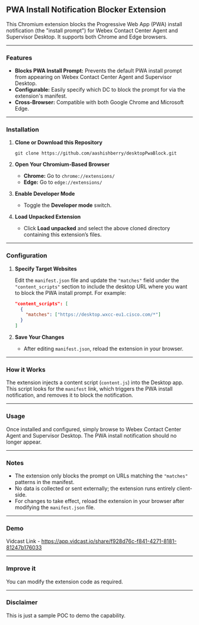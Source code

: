 ## PWA Install Notification Blocker Extension

This Chromium extension blocks the Progressive Web App (PWA) install notification (the "install prompt") for Webex Contact Center Agent and Supervisor Desktop. It supports both Chrome and Edge browsers.

---

### Features

- **Blocks PWA Install Prompt:** Prevents the default PWA install prompt from appearing on Webex Contact Center Agent and Supervisor Desktop.
- **Configurable:** Easily specify which DC to block the prompt for via the extension's manifest.
- **Cross-Browser:** Compatible with both Google Chrome and Microsoft Edge.

---

### Installation

1. **Clone or Download this Repository**

   ```
   git clone https://github.com/aashishberry/desktopPwaBlock.git
   ```

2. **Open Your Chromium-Based Browser**
   - **Chrome:** Go to `chrome://extensions/`
   - **Edge:** Go to `edge://extensions/`

3. **Enable Developer Mode**
   - Toggle the **Developer mode** switch.

4. **Load Unpacked Extension**
   - Click **Load unpacked** and select the above cloned directory containing this extension’s files.

---

### Configuration

1. **Specify Target Websites**

   Edit the `manifest.json` file and update the `"matches"` field under the `"content_scripts"` section to include the desktop URL where you want to block the PWA install prompt. For example:

   ```json
   "content_scripts": [
     {
       "matches": ["https://desktop.wxcc-eu1.cisco.com/*"]
     }
   ]
   ```

2. **Save Your Changes**
   - After editing `manifest.json`, reload the extension in your browser.

---

### How it Works

The extension injects a content script (`content.js`) into the Desktop app. This script looks for the `manifest` link, which triggers the PWA install notification, and removes it to block the notification.

---

### Usage

Once installed and configured, simply browse to Webex Contact Center Agent and Supervisor Desktop. The PWA install notification should no longer appear.

---

### Notes

- The extension only blocks the prompt on URLs matching the `"matches"` patterns in the manifest.
- No data is collected or sent externally; the extension runs entirely client-side.
- For changes to take effect, reload the extension in your browser after modifying the `manifest.json` file.

---

### Demo

Vidcast Link - https://app.vidcast.io/share/f928d76c-f841-4271-8181-81247b176033

---

### Improve it

You can modify the extension code as required. 

---

### Disclaimer

This is just a sample POC to demo the capability.